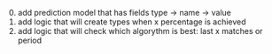 0. add prediction model that has fields type -> name -> value
1. add logic that will create types when x percentage is achieved
2. add logic that will check which algorythm is best: last x matches or period
